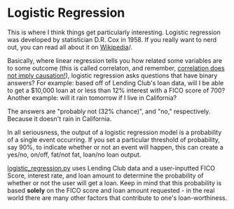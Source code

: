 # Logistic Regression #
This is where I think things get particularly interesting. Logistic regression was developed by statistician D.R. Cox in 1958. If you really want to nerd out, you can read all about it on <a href="https://en.wikipedia.org/wiki/Logistic_regression">Wikipedia</a>/. 

Basically, where linear regression tells you how related some variables are to some outcome (this is called correlaton, and remember, <a href="https://xkcd.com/552/">correlation does not imply causation!</a>), logistic regression asks questions that have binary answers? For example: based off of Lending Club's loan data, will I be able to get a $10,000 loan at or less than 12% interest with a FICO score of 700? Another example: will it rain tomorrow if I live in California?

The answers are "probably not (32% chance)", and "no," respectively. Because it doesn't rain in California. 

In all seriousness, the output of a logistic regression model is a probability of a single event occurring. If you set a particular threshold of probability, say 90%, to indicate whether or not an event will happen, this can create a yes/no, on/off, fat/not fat, loan/no loan output.

<a href="https://github.com/yorktronic/data_science/tree/master/thinkful/Unit2/logistic_regression">logistic_regression.py</a> uses Lending Club data and a user-inputted FICO Score, interest rate, and loan amount to determine the probability of whether or not the user will get a loan. Keep in mind that this probability is based **solely** on the FICO score and loan amount requested - in the real world there are many other factors that contribute to one's loan-worthiness. 